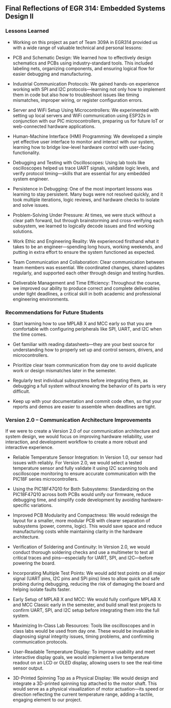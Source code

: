 ## Final Reflections of EGR 314: Embedded Systems Design II

### Lessons Learned
- Working on this project as part of Team 309A in EGR314 provided us with a wide range of valuable technical and personal lessons:

- PCB and Schematic Design: We learned how to effectively design schematics and PCBs using industry-standard tools. This included labeling nets, organizing components, and ensuring logical flow for easier debugging and manufacturing.

- Industrial Communication Protocols: We gained hands-on experience working with SPI and I2C protocols—learning not only how to implement them in code but also how to troubleshoot issues like timing mismatches, improper wiring, or register configuration errors.

- Server and WiFi Setup Using Microcontrollers: We experimented with setting up local servers and WiFi communication using ESP32s in conjunction with our PIC microcontrollers, preparing us for future IoT or web-connected hardware applications.

- Human-Machine Interface (HMI) Programming: We developed a simple yet effective user interface to monitor and interact with our system, learning how to bridge low-level hardware control with user-facing functionality.

- Debugging and Testing with Oscilloscopes: Using lab tools like oscilloscopes helped us trace UART signals, validate logic levels, and verify protocol timing—skills that are essential for any embedded system engineer.

- Persistence in Debugging: One of the most important lessons was learning to stay persistent. Many bugs were not resolved quickly, and it took multiple iterations, logic reviews, and hardware checks to isolate and solve issues.

- Problem-Solving Under Pressure: At times, we were stuck without a clear path forward, but through brainstorming and cross-verifying each subsystem, we learned to logically decode issues and find working solutions.

- Work Ethic and Engineering Reality: We experienced firsthand what it takes to be an engineer—spending long hours, working weekends, and putting in extra effort to ensure the system functioned as expected.

- Team Communication and Collaboration: Clear communication between team members was essential. We coordinated changes, shared updates regularly, and supported each other through design and testing hurdles.

- Deliverable Management and Time Efficiency: Throughout the course, we improved our ability to produce correct and complete deliverables under tight deadlines, a critical skill in both academic and professional engineering environments.

### Recommendations for Future Students
- Start learning how to use MPLAB X and MCC early so that you are comfortable with configuring peripherals like SPI, UART, and I2C when the time comes.

- Get familiar with reading datasheets—they are your best source for understanding how to properly set up and control sensors, drivers, and microcontrollers.

- Prioritize clear team communication from day one to avoid duplicate work or design mismatches later in the semester.

- Regularly test individual subsystems before integrating them, as debugging a full system without knowing the behavior of its parts is very difficult.

- Keep up with your documentation and commit code often, so that your reports and demos are easier to assemble when deadlines are tight.

### Version 2.0 – Communication Architecture Improvements
If we were to create a Version 2.0 of our communication architecture and system design, we would focus on improving hardware reliability, user interaction, and development workflow to create a more robust and interactive experience.

- Reliable Temperature Sensor Integration: In Version 1.0, our sensor had issues with reliably. For Version 2.0, we would select a tested temperature sensor and fully validate it using I2C scanning tools and oscilloscope monitoring to ensure accurate communication with the PIC18F series microcontrollers.

- Using the PIC18F47Q10 for Both Subsystems: Standardizing on the PIC18F47Q10 across both PCBs would unify our firmware, reduce debugging time, and simplify code development by avoiding hardware-specific variations.

- Improved PCB Modularity and Compactness: We would redesign the layout for a smaller, more modular PCB with clearer separation of subsystems (power, comms, logic). This would save space and reduce manufacturing costs while maintaining clarity in the hardware architecture.

- Verification of Soldering and Continuity: In Version 2.0, we would conduct thorough soldering checks and use a multimeter to test all critical traces and pins—especially for UART, SPI, and I2C—before powering the board.

- Incorporating Multiple Test Points: We would add test points on all major signal (UART pins, I2C pins and SPi pins) lines to allow quick and safe probing during debugging, reducing the risk of damaging the board and helping isolate faults faster.

- Early Setup of MPLAB X and MCC: We would fully configure MPLAB X and MCC Classic early in the semester, and build small test projects to confirm UART, SPI, and I2C setup before integrating them into the full system.

- Maximizing In-Class Lab Resources: Tools like oscilloscopes and in class labs would be used from day one. These would be invaluable in diagnosing signal integrity issues, timing problems, and confirming communication protocols.

- User-Readable Temperature Display: To improve usability and meet interactive display goals, we would implement a live temperature readout on an LCD or OLED display, allowing users to see the real-time sensor output.

- 3D-Printed Spinning Top as a Physical Display: We would design and integrate a 3D-printed spinning top attached to the motor shaft. This would serve as a physical visualization of motor actuation—its speed or direction reflecting the current temperature range, adding a tactile, engaging element to our project.

